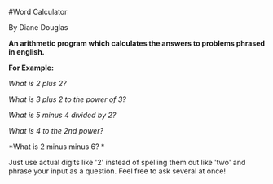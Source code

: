 #Word Calculator

By Diane Douglas

**An arithmetic program which calculates the answers to problems phrased in english.**

**For Example:**

*What is 2 plus 2?*

*What is 3 plus 2 to the power of 3?*

*What is 5 minus 4 divided by 2?*

*What is 4 to the 2nd power?*

*What is 2 minus minus 6? *

Just use actual digits like '2' instead of spelling them out like 'two' and phrase your input as a question. 
Feel free to ask several at once!
